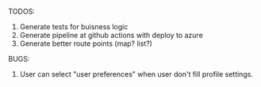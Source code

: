 TODOS:
1. Generate tests for buisness logic
2. Generate pipeline at github actions with deploy to azure
3. Generate better route points (map? list?)


BUGS:
1. User can select "user preferences" when user don't fill profile settings.